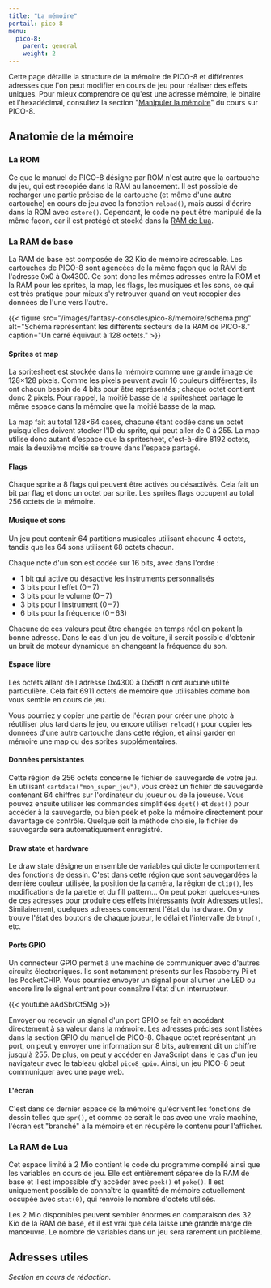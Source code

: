 ```yaml
---
title: "La mémoire"
portail: pico-8
menu:
  pico-8:
    parent: general
    weight: 2
---
```


Cette page détaille la structure de la mémoire de PICO-8 et différentes adresses que l'on peut modifier en cours de jeu pour réaliser des effets uniques. Pour mieux comprendre ce qu'est une adresse mémoire, le binaire et l'hexadécimal, consultez la section "[Manipuler la mémoire](https://fairedesjeux.fr/pico-8/techniques-avancees/manipuler-la-memoire/)" du cours sur PICO-8.

## Anatomie de la mémoire

### La ROM

Ce que le manuel de PICO-8 désigne par ROM n'est autre que la cartouche du jeu, qui est recopiée dans la RAM au lancement. Il est possible de recharger une partie précise de la cartouche (et même d'une autre cartouche) en cours de jeu avec la fonction `reload()`, mais aussi d'écrire dans la ROM avec `cstore()`. Cependant, le code ne peut être manipulé de la même façon, car il est protégé et stocké dans la [RAM de Lua](#la-ram-de-lua).

### La RAM de base

La RAM de base est composée de 32 Kio de mémoire adressable. Les cartouches de PICO-8 sont agencées de la même façon que la RAM de l'adresse 0x0 à 0x4300. Ce sont donc les mêmes adresses entre la ROM et la RAM pour les sprites, la map, les flags, les musiques et les sons, ce qui est très pratique pour mieux s'y retrouver quand on veut recopier des données de l'une vers l'autre.

{{< figure src="/images/fantasy-consoles/pico-8/memoire/schema.png" alt="Schéma représentant les différents secteurs de la RAM de PICO-8." caption="Un carré équivaut à 128 octets." >}}

#### Sprites et map

La spritesheet est stockée dans la mémoire comme une grande image de 128×128 pixels. Comme les pixels peuvent avoir 16 couleurs différentes, ils ont chacun besoin de 4 bits pour être représentés ; chaque octet contient donc 2 pixels. Pour rappel, la moitié basse de la spritesheet partage le même espace dans la mémoire que la moitié basse de la map.

La map fait au total 128×64 cases, chacune étant codée dans un octet puisqu'elles doivent stocker l'ID du sprite, qui peut aller de 0 à 255. La map utilise donc autant d'espace que la spritesheet, c'est-à-dire 8192 octets, mais la deuxième moitié se trouve dans l'espace partagé.

#### Flags

Chaque sprite a 8 flags qui peuvent être activés ou désactivés. Cela fait un bit par flag et donc un octet par sprite. Les sprites flags occupent au total 256 octets de la mémoire.

#### Musique et sons

Un jeu peut contenir 64 partitions musicales utilisant chacune 4 octets, tandis que les 64 sons utilisent 68 octets chacun.

Chaque note d'un son est codée sur 16 bits, avec dans l'ordre :

- 1 bit qui active ou désactive les instruments personnalisés
- 3 bits pour l'effet (0 – 7)
- 3 bits pour le volume (0 – 7)
- 3 bits pour l'instrument (0 – 7)
- 6 bits pour la fréquence (0 – 63)

Chacune de ces valeurs peut être changée en temps réel en pokant la bonne adresse. Dans le cas d'un jeu de voiture, il serait possible d'obtenir un bruit de moteur dynamique en changeant la fréquence du son.

#### Espace libre

Les octets allant de l'adresse 0x4300 à 0x5dff n'ont aucune utilité particulière. Cela fait 6911 octets de mémoire que utilisables comme bon vous semble en cours de jeu.

Vous pourriez y copier une partie de l'écran pour créer une photo à réutiliser plus tard dans le jeu, ou encore utiliser `reload()` pour copier les données d'une autre cartouche dans cette région, et ainsi garder en mémoire une map ou des sprites supplémentaires.

#### Données persistantes

Cette région de 256 octets concerne le fichier de sauvegarde de votre jeu. En utilisant `cartdata("mon_super_jeu")`, vous créez un fichier de sauvegarde contenant 64 chiffres sur l'ordinateur du joueur ou de la joueuse. Vous pouvez ensuite utiliser les commandes simplifiées `dget()` et `dset()` pour accéder à la sauvegarde, ou bien peek et poke la mémoire directement pour davantage de contrôle. Quelque soit la méthode choisie, le fichier de sauvegarde sera automatiquement enregistré.

#### Draw state et hardware

Le draw state désigne un ensemble de variables qui dicte le comportement des fonctions de dessin. C'est dans cette région que sont sauvegardées la dernière couleur utilisée, la position de la caméra, la région de `clip()`, les modifications de la palette et du fill pattern... On peut poker quelques-unes de ces adresses pour produire des effets intéressants (voir [Adresses utiles](#adresses-utiles)). Similairement, quelques adresses concernent l'état du hardware. On y trouve l'état des boutons de chaque joueur, le délai et l'intervalle de `btnp()`, etc.

#### Ports GPIO

Un connecteur GPIO permet à une machine de communiquer avec d'autres circuits électroniques. Ils sont notamment présents sur les Raspberry Pi et les PocketCHIP. Vous pourriez envoyer un signal pour allumer une LED ou encore lire le signal entrant pour connaître l'état d'un interrupteur.

{{< youtube aAdSbrCt5Mg >}}

Envoyer ou recevoir un signal d'un port GPIO se fait en accédant directement à sa valeur dans la mémoire. Les adresses précises sont listées dans la section GPIO du manuel de PICO-8. Chaque octet représentant un port, on peut y envoyer une information sur 8 bits, autrement dit un chiffre jusqu'à 255. De plus, on peut y accéder en JavaScript dans le cas d'un jeu navigateur avec le tableau global `pico8_gpio`. Ainsi, un jeu PICO-8 peut communiquer avec une page web.

#### L'écran

C'est dans ce dernier espace de la mémoire qu'écrivent les fonctions de dessin telles que `spr()`, et comme ce serait le cas avec une vraie machine, l'écran est "branché" à la mémoire et en récupère le contenu pour l'afficher.

### La RAM de Lua

Cet espace limité à 2 Mio contient le code du programme compilé ainsi que les variables en cours de jeu. Elle est entièrement séparée de la RAM de base et il est impossible d'y accéder avec `peek()` et `poke()`. Il est uniquement possible de connaître la quantité de mémoire actuellement occupée avec `stat(0)`, qui renvoie le nombre d'octets utilisés.

Les 2 Mio disponibles peuvent sembler énormes en comparaison des 32 Kio de la RAM de base, et il est vrai que cela laisse une grande marge de manœuvre. Le nombre de variables dans un jeu sera rarement un problème.

## Adresses utiles

*Section en cours de rédaction.*
